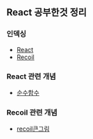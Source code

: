 ## React 공부한것 정리

### 인덱싱

- [React](#react-관련-개념)
- [Recoil](#recoil-관련-개념)

### React 관련 개념

- [순수함수](./%EC%88%9C%EC%88%98%ED%95%A8%EC%88%98.md)

### Recoil 관련 개념

- [recoil큰그림](./recoil/%EC%9A%A9%EC%96%B4%EB%B0%8F%EA%B0%9C%EB%85%90.md)
